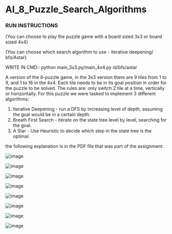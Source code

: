 # AI_8_Puzzle_Search_Algorithms

### RUN INSTRUCTIONS ###
{You can choose to play the puzzle game with a board sized 3x3 or board sized 4x4}

{You can choose which search algorithm to use - iterative deepening/ bfs/Astar}

  WRITE IN CMD::  python main_3x3.py/main_4x4.py id/bfs/astar

A version of the 8-puzzle game, in the 3x3 version there are 9 tiles from 1 to 9, and 1 to 16 in the 4x4.
Each tile needs to be in its goal position in order for the puzzle to be solved.
The rules are: only switch 2 tile at a time, vertically or horizontally. 
For this puzzle we were tasked to implement 3 different algorithms:
1. Iterative Deepening - run a DFS by increasing level of depth, assuming the goal would be in a certain depth.
2. Breath First Search - iterate on the state tree level by level, searching for the goal.
3. A Star - Use Heuristic to decide which step in the state tree is the optimal.

the following explanation is in the PDF file that was part of the assignment:

![image](https://user-images.githubusercontent.com/76450471/162846300-4476dcb4-1e8b-41a5-b3ce-dfebab8f2fe6.png)


![image](https://user-images.githubusercontent.com/76450471/162846328-609c8a2f-444e-4799-b132-2da127a5e6d0.png)


![image](https://user-images.githubusercontent.com/76450471/162846383-ca68f6c0-4875-4ed5-b3f0-44ecceeab593.png)


![image](https://user-images.githubusercontent.com/76450471/162846403-777f1785-32c2-41ad-a7f3-1a96aa607838.png)


![image](https://user-images.githubusercontent.com/76450471/162846417-efa6a57b-09d4-46ef-baab-b35eac7c2f46.png)


![image](https://user-images.githubusercontent.com/76450471/162846443-dcc32e99-8628-4e5d-9cb8-4d9bb0e36412.png)


![image](https://user-images.githubusercontent.com/76450471/162846480-d6623325-0871-4db7-87f0-280a5efb5837.png)


![image](https://user-images.githubusercontent.com/76450471/162846500-affbc1d5-e8be-4415-8350-324d63a38f29.png)
